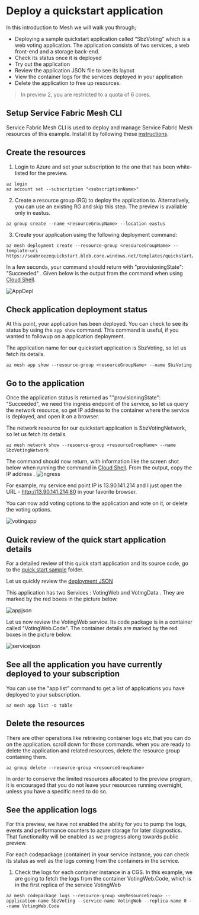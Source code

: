 # Deploy a quickstart application

In this introduction to Mesh we will walk you through;

 * Deploying a sample quickstart application called “SbzVoting” which is a web voting application. The application consists of two services, a web front-end and a storage back-end.
* Check its status once it is deployed
* Try out the application
* Review the application JSON file to see its layout
*	View the container logs for the services deployed in your application
*	Delete the application to free up resources.
 

> In preview 2, you are restricted to a quota of 6 cores. 


## Setup Service Fabric Mesh CLI
Service Fabric Mesh CLI is used to deploy and manage Service Fabric Mesh resources of this example. Install it by following these [instructions](./cli-setup.md). 

## Create the resources

1. Login to Azure and set your subscription to the one that has been white-listed for the preview.

```cli
az login
az account set --subscription "<subscriptionName>"
```
2. Create a resource group (RG) to deploy the application to. Alternatively, you can use an existing RG and skip this step. The preview is available only in eastus.

```cli
az group create --name <resourceGroupName> --location eastus 
```

3. Create your application using the following deployment command: 

```cli
az mesh deployment create --resource-group <resourceGroupName> --template-uri https://seabreezequickstart.blob.core.windows.net/templates/quickstart/sbz_rp.linux.json

```
In a few seconds, your command should return with "provisioningState": "Succeeded" . Given below is the output from the command when using [Cloud Shell](https://docs.microsoft.com/en-us/azure/cloud-shell/overview). 

![AppDepl]
 

## Check application deployment status
At this point, your application has been deployed. You can check to see its status by using the `app show` command. This command is useful, if you wanted to followup on a application deployment.

The application name for our quickstart application is SbzVoting, so let us fetch its details. 

```cli
az mesh app show --resource-group <resourceGroupName> --name SbzVoting
```

## Go to the application

Once the application status is returned as ""provisioningState": "Succeeded", we need the ingress endpoint of the service, so let us query the network resource, so get IP address to the container where the service is deployed, and open it on a browser.

The network resource for our quickstart application is SbzVotingNetwork, so let us fetch its details.

```cli
az mesh network show --resource-group <resourceGroupName> --name SbzVotingNetwork
```
The command should now return, with information like the screen shot below when running the command in [Cloud Shell](https://docs.microsoft.com/en-us/azure/cloud-shell/overview).
From the output, copy the IP address .
![ingress]

For example, my service end point IP is 13.90.141.214 and I just open the URL - http://13.90.141.214:80 in your favorite browser.

You can now add voting options to the application and vote on it, or delete the voting options.

![votingapp]

## Quick review of the quick start application details

For a detailed review of this quick start application and its source code, go to the [quick start sample](..\..\samples\src\quickstart) folder. 

Let us quickly review the [deployment JSON](https://seabreezequickstart.blob.core.windows.net/templates/quickstart/sbz_rp.linux.json)

This application has two Services : VotingWeb  and VotingData . They are marked by the red boxes in the picture below.

![appjson]

Let us now review the VotingWeb service. Its code package is in a container called "VotingWeb.Code". The container details are  marked by the red boxes in the picture below.

![servicejson]


## See all the application you have currently deployed to your subscription

You can use the "app list" command to get a list of applications you have deployed to your subscription. 

```cli
az mesh app list -o table
```

## Delete the resources

There are other operations like retrieving container logs etc,that you can do on the application. scroll down for those commands. when you are ready to delete the application and related resources, delete the resource group containing them.

```cli
az group delete --resource-group <resourceGroupName> 
```
In order to conserve the limited resources allocated to the preview program, it is encouraged that you do not leave your resources running overnight, unless you have a specific need to do so.

## See the application logs

For this preview, we have not enabled the ability for you to pump the logs, events and performance counters to azure storage for later diagnostics. That functionality will be enabled as we progress along towards public preview.

For each codepackage (container) in your service instance, you can check its status as well as the logs coming from the containers in the service. 

1. Check the logs for each container instance in a CGS. In this example, we are going to fetch the logs from the container VotingWeb.Code, which is in the first replica of the service VotingWeb
	
```cli
az mesh codepackage logs --resource-group <myResourceGroup> --application-name SbzVoting --service-name VotingWeb --replica-name 0 --name VotingWeb.Code
```


<!-- Images -->
[votingapp]: ./media/application-quickstart/voting-app.PNG
[ingress]: ./media/application-quickstart/app-network.PNG
[AppDepl]: ./media/application-quickstart/app-deployment.PNG
[appjson]: ./media/application-quickstart/app-json.PNG
[servicejson]: ./media/application-quickstart/service-json.PNG
